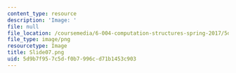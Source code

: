 ```yaml
---
content_type: resource
description: 'Image: '
file: null
file_location: /coursemedia/6-004-computation-structures-spring-2017/5d9b7f957c5df0b7996cd71b1453c903_Slide07.png
file_type: image/png
resourcetype: Image
title: Slide07.png
uid: 5d9b7f95-7c5d-f0b7-996c-d71b1453c903
---
```

